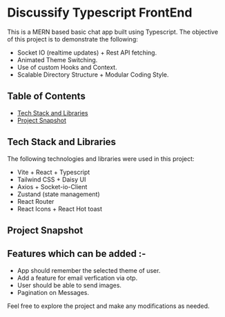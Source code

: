 # Discussify Typescript FrontEnd

This is a MERN based basic chat app built using Typescript. The objective of this project is to demonstrate the following:

- Socket IO (realtime updates) + Rest API fetching.
- Animated Theme Switching.
- Use of custom Hooks and Context.
- Scalable Directory Structure + Modular Coding Style.

## Table of Contents

- [Tech Stack and Libraries](#tech-stack-and-libraries)
- [Project Snapshot](#project-snapshot)


## Tech Stack and Libraries

The following technologies and libraries were used in this project:

- Vite + React + Typescript
- Tailwind CSS + Daisy UI
- Axios + Socket-io-Client
- Zustand (state management)
- React Router
- React Icons + React Hot toast

## Project Snapshot


## Features which can be added :-
 - App should remember the selected theme of user. 
 - Add a feature for email verfication via otp.
 - User should be able to send images.
 - Pagination on Messages.

Feel free to explore the project and make any modifications as needed.
